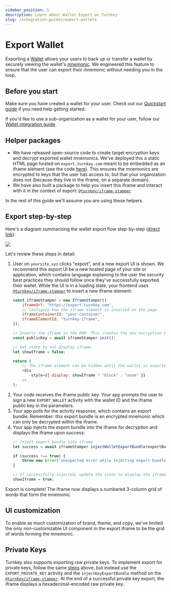 ```yaml
---
sidebar_position: 3
description: Learn about Wallet Export on Turnkey
slug: /integration-guides/export-wallets
---
```

# Export Wallet

Exporting a [Wallet](../getting-started/wallets.md) allows your users to back up or transfer a wallet by securely viewing the wallet's [mnemonic](https://learnmeabitcoin.com/technical/mnemonic). We engineered this feature to ensure that the user can export their mnemonic without needing you in the loop.

## Before you start
Make sure you have created a wallet for your user. 
Check out our [Quickstart guide](../getting-started/Quickstart.md) if you need help getting started.  

 
If you'd like to use a sub-organization as a wallet for your user, follow our [Wallet integration guide](./sub-organizations-as-wallets.md).


## Helper packages

* We have released open-source code to create target encryption keys and decrypt exported wallet mnemonics. We've deployed this a static HTML page hosted on `export.turnkey.com` meant to be embedded as an iframe element (see the code [here](https://github.com/tkhq/frames)). This ensures the mnemonics are encrypted to keys that the user has access to, but that your organization does not (because they live in the iframe, on a separate domain).
* We have also built a package to help you insert this iframe and interact with it in the context of export: [`@turnkey/iframe-stamper`](https://www.npmjs.com/package/@turnkey/iframe-stamper)

In the rest of this guide we'll assume you are using these helpers.

## Export step-by-step

Here's a diagram summarizing the wallet export flow step-by-step ([direct link](/img/wallet_export_steps.png)):

<img src="/img/wallet_export_steps.png" />

Let's review these steps in detail:

1. User on `yoursite.xyz` clicks "export", and a new export UI is shown. We recommend this export UI be a new hosted page of your site or application, which contains language explaining to the user the security best practices they should follow once they've successfully exported their wallet. While the UI is in a loading state, your frontend uses [`@turnkey/iframe-stamper`](https://www.npmjs.com/package/@turnkey/iframe-stamper) to insert a new iframe element:
    ```js
    const iframeStamper = new IframeStamper({
        iframeUrl: "https://export.turnkey.com",
        // Configure how the iframe element is inserted on the page
        iframeContainerId: "your-container",
        iframeElementId: "turnkey-iframe",
    });

    // Inserts the iframe in the DOM. This creates the new encryption target key
    const publicKey = await iframeStamper.init();

    // Set state to not display iframe
    let showIframe = false;

    return (
        // The iframe element can be hidden until the wallet is exported
        <div
            style={{ display: showIframe ? "block" : "none" }}
        />
    );
    ```
2. Your code receives the iframe public key. Your app prompts the user to sign a new `EXPORT_WALLET` activity with the wallet ID and the iframe public key in the parameters.
3. Your app polls for the activity response, which contains an export bundle. Remember: this export bundle is an encrypted mnemonic which can only be decrypted within the iframe.
4. Your app injects the export bundle into the iframe for decryption and displays the iframe upon success:
    ```js
    // Inject export bundle into iframe
    let success = await iframeStamper.injectWalletExportBundle(exportBundle);

    if (success !== true) {
        throw new Error("unexpected error while injecting export bundle");
    }

    // If successfully injected, update the state to display the iframe
    showIframe = true;
    ```

Export is complete! The iframe now displays a numbered 3-column grid of words that form the mnemonic.

## UI customization

To enable as much customization of brand, theme, and copy, we've limited the only non-customizable UI component in the export iframe to be the grid of words forming the mnemonic.

## Private Keys

Turnkey also supports exporting raw private keys. To implement export for private keys, follow the same [steps](#export-step-by-step) above, but instead use the `EXPORT_PRIVATE_KEY` activity and the `injectKeyExportBundle` method on the [`@turnkey/iframe-stamper`](https://www.npmjs.com/package/@turnkey/iframe-stamper). At the end of a successful private key export, the iframe displays a hexadecimal-encoded raw private key.
